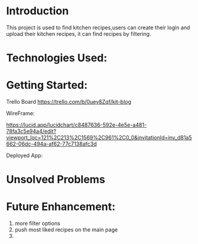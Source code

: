 # Introduction
This project is used to find kitchen recipes,users can create their login and upload their kitchen recipes, it can find recipes by filtering. 



# Technologies Used: 




# Getting Started: 
Trello Board
https://trello.com/b/0uey8Zqf/kit-blog

WireFrame:

https://lucid.app/lucidchart/c8487636-592e-4e5e-a481-78fa3c5e94a4/edit?viewport_loc=121%2C213%2C1569%2C961%2C0_0&invitationId=inv_d81a5662-06dc-494a-af62-77c7138afc3d

Deployed App:




# Unsolved Problems 




# Future Enhancement:
 1. more filter options
 2. push most liked recipes on the main page
 3. 




